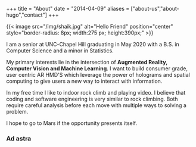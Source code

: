 +++
title = "About"
date = "2014-04-09"
aliases = ["about-us","about-hugo","contact"]
+++


{{< image src="/img/shaik.jpg" alt="Hello Friend" position="center" style="border-radius: 8px; width:275    px; height:390px;" >}}

I am a senior at UNC-Chapel Hill graduating in May 2020 with a B.S. in Computer Science and a minor in Statistics.

My primary interests lie in the intersection of **Augmented Reality, Computer Vision and Machine Learning**. I want to build consumer grade, user centric AR HMD'S which leverage the power of holograms and spatial computing to give users a new way to interact with information.

In my free time I like to indoor rock climb and playing video. I believe that coding and software engineering is very similar to rock climbing. Both require careful analysis before each move with multiple ways to solving a problem. 

I hope to go to Mars if the opportunity presents itself. 



### Ad astra

